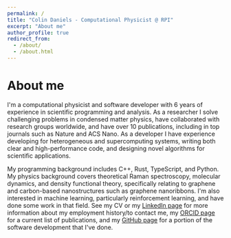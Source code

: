 ```yaml
---
permalink: /
title: "Colin Daniels - Computational Physicist @ RPI"
excerpt: "About me"
author_profile: true
redirect_from: 
  - /about/
  - /about.html
---
```


About me
======
I'm a computational physicist and software developer with 6 years of experience in scientific programming and analysis. As a researcher I solve challenging problems in condensed matter physics, have collaborated with research groups worldwide, and have over 10 publications, including in top journals such as Nature and ACS Nano. As a developer I have experience developing for heterogeneous and supercomputing systems, writing both clear and high-performance code, and designing novel algorithms for scientific applications. 

My programming background includes C++, Rust, TypeScript, and Python. My physics background covers theoretical Raman spectroscopy, molecular dynamics, and density functional theory, specifically relating to graphene and carbon-based nanostructures such as graphene nanoribbons. I'm also interested in machine learning, particularly reinforcement learning, and have done some work in that field. See my CV or my [LinkedIn page](https://www.linkedin.com/in/colin-r-daniels/) for more information about my employment history/to contact me, my [ORCID page](https://orcid.org/0000-0002-3512-7146) for a current list of publications, and my [GitHub page](https://github.com/colin-daniels) for a portion of the software development that I've done.
